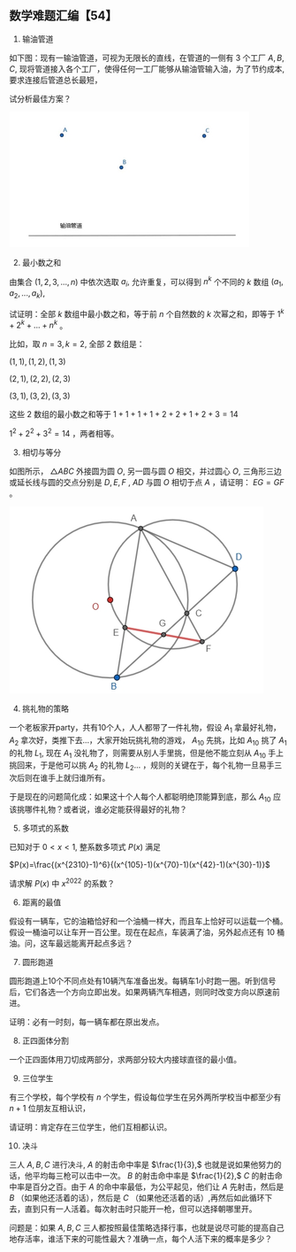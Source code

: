 ## 数学难题汇编【54】

1. 输油管道

如下图：现有一输油管道，可视为无限长的直线，在管道的一侧有 $3$ 个工厂 $A,B,C,$ 现将管道接入各个工厂，使得任何一工厂能够从输油管输入油，为了节约成本,要求连接后管道总长最短，

试分析最佳方案？

![输油管道](/pics/p37-1.png)

2. 最小数之和

由集合 $(1,2,3,...,n)$ 中依次选取 $a_i,$ 允许重复，可以得到 $n^k$ 个不同的 $k$ 数组 $(a_1,a_2,...,a_k),$ 

试证明：全部 $k$ 数组中最小数之和，等于前 $n$ 个自然数的 $k$ 次幂之和，即等于 $1^k+2^k+...+n^k$ 。

比如，取 $n=3,k=2,$ 全部 $2$ 数组是： 

$(1,1),(1,2),(1,3)$

$(2,1),(2,2),(2,3)$

$(3,1),(3,2),(3,3)$

这些 $2$ 数组的最小数之和等于 $1+1+1+1+2+2+1+2+3=14$

$1^2+2^2+3^2=14$ ，两者相等。

3. 相切与等分

如图所示， $\triangle ABC$ 外接圆为圆 $O,$ 另一圆与圆 $O$ 相交，并过圆心 $O,$ 三角形三边或延长线与圆的交点分别是 $D,E,F$ , $AD$ 与圆 $O$ 相切于点 $A$ ，请证明： $EG=GF$ 。

![如图](/pics/p49-1.png)

4. 挑礼物的策略

一个老板家开party，共有10个人，人人都带了一件礼物，假设 $A_1$ 拿最好礼物， $A_2$ 拿次好，类推下去...，大家开始玩挑礼物的游戏， $A_{10}$ 先挑，比如 $A_{10}$ 挑了 $A_1$ 的礼物 $L_1,$ 现在 $A_1$ 没礼物了，则需要从别人手里挑，但是他不能立刻从 $A_{10}$ 手上挑回来，于是他可以挑 $A_2$ 的礼物 $L_2...$ ，规则的关键在于，每个礼物一旦易手三次后则在谁手上就归谁所有。

于是现在的问题简化成：如果这十个人每个人都聪明绝顶能算到底，那么 $A_{10}$ 应该挑哪件礼物？或者说，谁必定能获得最好的礼物？

5. 多项式的系数

已知对于 $0\lt x\lt 1,$ 整系数多项式 $P(x)$ 满足

$P(x)=\frac{(x^{2310}-1)^6}{(x^{105}-1)(x^{70}-1)(x^{42}-1)(x^{30}-1)}$

请求解 $P(x)$ 中 $x^{2022}$ 的系数？


6. 距离的最值

假设有一辆车，它的油箱恰好和一个油桶一样大，而且车上恰好可以运载一个桶。假设一桶油可以让车开一百公里。现在在起点，车装满了油，另外起点还有 $10$ 桶油。问，这车最远能离开起点多远？

7. 圆形跑道

圆形跑道上10个不同点处有10辆汽车准备出发。每辆车1小时跑一圈。听到信号后，它们各选一个方向立即出发。如果两辆汽车相遇，则同时改变方向以原速前进。

证明：必有一时刻，每一辆车都在原出发点。

8. 正四面体分割

一个正四面体用刀切成两部分，求两部分较大内接球直径的最小值。

9. 三位学生

有三个学校，每个学校有 $n$ 个学生，假设每位学生在另外两所学校当中都至少有 $n+1$ 位朋友互相认识，

请证明：肯定存在三位学生，他们互相都认识。

10. 决斗

三人 $A,B,C$ 进行决斗, $A$ 的射击命中率是 $\frac{1}{3},$ 也就是说如果他努力的话，他平均每三枪可以击中一次。 $B$ 的射击命中率是 $\frac{1}{2},$ $C$ 的射击命中率是百分之百。由于 $A$ 的命中率最低，为公平起见，他们让 $A$ 先射击，然后是 $B$ （如果他还活着的话），然后是 $C$ （如果他还活着的话）,再然后如此循环下去，直到只有一人活着。每次射击时只能开一枪，但可以选择朝哪里开。

问题是：如果 $A,B,C$ 三人都按照最佳策略选择行事，也就是说尽可能的提高自己地存活率，谁活下来的可能性最大？准确一点，每个人活下来的概率是多少？

